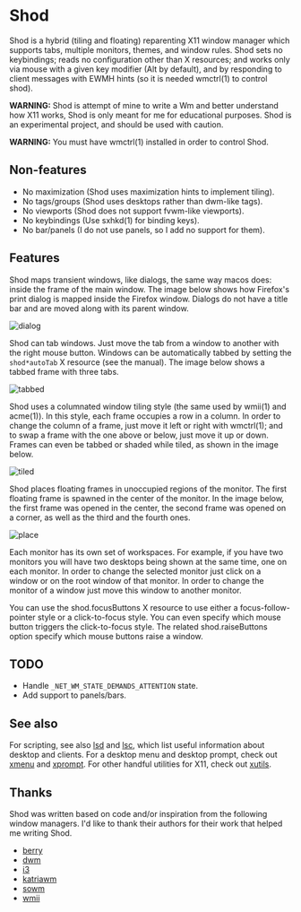 # Shod

Shod is a hybrid (tiling and floating) reparenting X11 window manager
which supports tabs, multiple monitors, themes, and window rules.  Shod
sets no keybindings; reads no configuration other than X resources; and
works only via mouse with a given key modifier (Alt by default), and by
responding to client messages with EWMH hints (so it is needed wmctrl(1)
to control shod).

**WARNING:**
         Shod is attempt of mine to write a Wm and better understand how
         X11 works, Shod is only meant for me for educational purposes.
         Shod is an experimental project, and should be used with caution.

**WARNING:**
         You must have wmctrl(1) installed in order to control Shod.

## Non-features

* No maximization (Shod uses maximization hints to implement tiling).
* No tags/groups (Shod uses desktops rather than dwm-like tags).
* No viewports (Shod does not support fvwm-like viewports).
* No keybindings (Use sxhkd(1) for binding keys).
* No bar/panels (I do not use panels, so I add no support for them).

## Features

Shod maps transient windows, like dialogs, the same way macos does:
inside the frame of the main window.  The image below shows how
Firefox's print dialog is mapped inside the Firefox window.  Dialogs
do not have a title bar and are moved along with its parent window.

![dialog](https://user-images.githubusercontent.com/63266536/121970383-d3d39700-cd4c-11eb-8073-50663dcbc571.png)

Shod can tab windows. Just move the tab from a window to another with
the right mouse button.  Windows can be automatically tabbed by
setting the `shod*autoTab` X resource (see the manual).  The image
below shows a tabbed frame with three tabs.

![tabbed](https://user-images.githubusercontent.com/63266536/121970385-d504c400-cd4c-11eb-9795-250e8c236078.png)

Shod uses a columnated window tiling style (the same used by wmii(1)
and acme(1)).  In this style, each frame occupies a row in a column.
In order to change the column of a frame, just move it left or right
with wmctrl(1); and to swap a frame with the one above or below, just
move it up or down.  Frames can even be tabbed or shaded while tiled,
as shown in the image below.

![tiled](https://user-images.githubusercontent.com/63266536/121972792-501ca900-cd52-11eb-8c6c-f9c052d9f416.png)

Shod places floating frames in unoccupied regions of the monitor.
The first floating frame is spawned in the center of the monitor.
In the image below, the first frame was opened in the center, the
second frame was opened on a corner, as well as the third and the
fourth ones.

![place](https://user-images.githubusercontent.com/63266536/121972790-4eeb7c00-cd52-11eb-9374-65a9f13675a2.png)

Each monitor has its own set of workspaces.  For example, if you have
two monitors you will have two desktops being shown at the same time,
one on each monitor.  In order to change the selected monitor just
click on a window or on the root window of that monitor.  In order to
change the monitor of a window just move this window to another
monitor.

You can use the shod.focusButtons X resource to use either a
focus-follow-pointer style or a click-to-focus style.  You can even
specify which mouse button triggers the click-to-focus style.  The
related shod.raiseButtons option specify which mouse buttons raise
a window.

## TODO

* Handle `_NET_WM_STATE_DEMANDS_ATTENTION` state.
* Add support to panels/bars.

## See also

For scripting, see also [lsd] and [lsc], which list useful information
about desktop and clients.  For a desktop menu and desktop prompt, check
out [xmenu] and [xprompt].  For other handful utilities for X11, check
out [xutils].

[lsd]:https://github.com/phillbush/lsd
[lsc]:https://github.com/phillbush/lsc
[xmenu]:https://github.com/phillbush/xmenu
[xprompt]:https://github.com/phillbush/xprompt
[xutils]:https://github.com/phillbush/xutils

## Thanks

Shod was written based on code and/or inspiration from the following
window managers.  I'd like to thank their authors for their work that
helped me writing Shod.

* [berry](https://berrywm.org)
* [dwm](https://dwm.suckless.org)
* [i3](https://i3wm.org)
* [katriawm](https://www.uninformativ.de/git/katriawm/file/README.html)
* [sowm](https://github.com/dylanaraps/sowm)
* [wmii](https://github.com/0intro/wmii)
